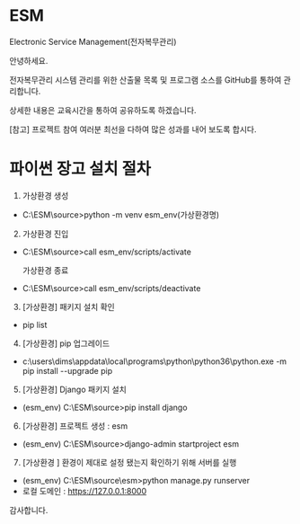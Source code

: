 # ESM
Electronic Service Management(전자복무관리)


안녕하세요.


전자복무관리 시스템 관리를 위한 산출물 목록 및 프로그램 소스를 GitHub를 통하여 관리합니다.

상세한 내용은 교육시간을 통하여 공유하도록 하겠습니다.

[참고] 프로젝트 참여 여러분 최선을 다하여 많은 성과를 내어 보도록 합시다.



# 파이썬 장고 설치 절차

1. 가상환경 생성
 - C:\ESM\source>python -m venv esm_env(가상환경명)

2. 가상환경 진입
 - C:\ESM\source>call esm_env/scripts/activate

   가상환경 종료
 - C:\ESM\source>call esm_env/scripts/deactivate        

3. [가상환경] 패키지 설치 확인
 - pip list

4. [가상환경] pip 업그레이드
 - c:\users\dims\appdata\local\programs\python\python36\python.exe -m pip install --upgrade pip

5. [가상환경] Django 패키지 설치
 - (esm_env) C:\ESM\source>pip install django

6. [가상환경] 프로젝트 생성 : esm
 - (esm_env) C:\ESM\source>django-admin startproject esm

7. [가상환경 ] 환경이 제대로 설정 됐는지 확인하기 위해 서버를 실행
 - (esm_env) C:\ESM\source\esm>python manage.py runserver
 - 로컬 도메인 : https://127.0.0.1:8000


감사합니다.

